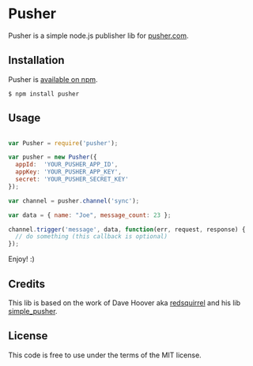 # Pusher

Pusher is a simple node.js publisher lib for [pusher.com](http://pusher.com/).

## Installation

Pusher is [available on npm](http://search.npmjs.org/#/pusher).

```
$ npm install pusher
```

## Usage

```javascript

var Pusher = require('pusher');

var pusher = new Pusher({
  appId:  'YOUR_PUSHER_APP_ID',
  appKey: 'YOUR_PUSHER_APP_KEY',
  secret: 'YOUR_PUSHER_SECRET_KEY'
});

var channel = pusher.channel('sync');

var data = { name: "Joe", message_count: 23 };

channel.trigger('message', data, function(err, request, response) {
  // do something (this callback is optional)
});

```
Enjoy! :)

## Credits

This lib is based on the work of Dave Hoover aka [redsquirrel](https://github.com/redsquirrel) and his lib [simple_pusher](https://github.com/redsquirrel/simple_pusher).

## License

This code is free to use under the terms of the MIT license.